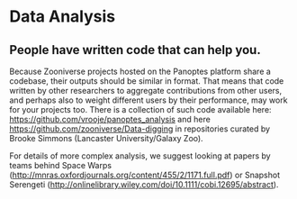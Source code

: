 # Data Analysis

## People have written code that can help you.

Because Zooniverse projects hosted on the Panoptes platform share a codebase, their outputs should be similar in format. That means that code written by other researchers to aggregate contributions from other users, and perhaps also to weight different users by their performance, may work for your projects too. There is a collection of such code available here: https://github.com/vrooje/panoptes_analysis and here https://github.com/zooniverse/Data-digging  in repositories curated by Brooke Simmons (Lancaster University/Galaxy Zoo). 

For details of more complex analysis, we suggest looking at papers by teams behind Space Warps (http://mnras.oxfordjournals.org/content/455/2/1171.full.pdf) or Snapshot Serengeti (http://onlinelibrary.wiley.com/doi/10.1111/cobi.12695/abstract).
